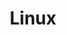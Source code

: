 ---
id: ejit4xtf9goru18sq2uff0h
title: Linux
desc: ''
updated: 1671401299408
created: 1671401286115
---